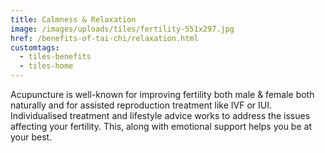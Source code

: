 ```yaml
---
title: Calmness & Relaxation
image: /images/uploads/tiles/fertility-551x297.jpg
href: /benefits-of-tai-chi/relaxation.html
customtags:
  - tiles-benefits
  - tiles-home
---
```

Acupuncture is well-known for improving fertility both male & female both naturally and for assisted reproduction treatment like IVF or IUI. Individualised treatment and lifestyle advice works to address the issues affecting your fertility. This, along with emotional support helps you be at your best.
